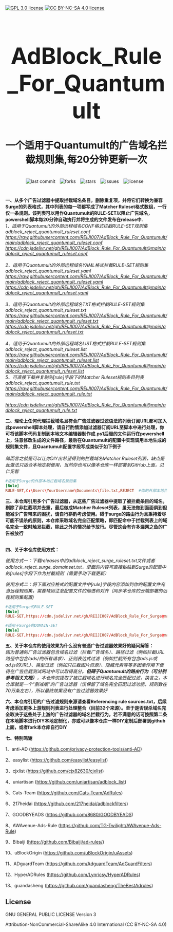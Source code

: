 [![GPL 3.0 license](https://img.shields.io/badge/License-GPL%20v3-blue.svg)](https://github.com/REIJI007/AdBlock_Rule_For_Clash/blob/main/LICENSE-GPL3.0)
[![CC BY-NC-SA 4.0 license](https://img.shields.io/badge/License-CC%20BY--NC--SA%204.0-lightgrey.svg)](https://github.com/REIJI007/AdBlock_Rule_For_Clash/blob/main/LICENSE-CC%20BY-NC-SA%204.0)
<!-- 居中的大标题 -->
<h1 align="center" style="font-size: 70px; margin-bottom: 20px;">AdBlock_Rule_For_Quantumult</h1>

<!-- 居中的副标题 -->
<h2 align="center" style="font-size: 30px; margin-bottom: 40px;">一个适用于Quantumult的广告域名拦截规则集,每20分钟更新一次</h2>

<!-- 徽章（根据需要调整） -->
<p align="center" style="margin-bottom: 40px;">
    <img src="https://img.shields.io/badge/last%20commit-today-brightgreen" alt="last commit" style="margin-right: 10px;">
    <img src="https://img.shields.io/github/forks/REIJI007/AdBlock_Rule_For_Quantumult" alt="forks" style="margin-right: 10px;">
    <img src="https://img.shields.io/github/stars/REIJI007/AdBlock_Rule_For_Quantumult" alt="stars" style="margin-right: 10px;">
    <img src="https://img.shields.io/github/issues/REIJI007/AdBlock_Rule_For_Quantumult" alt="issues" style="margin-right: 10px;">
    <img src="https://img.shields.io/github/license/REIJI007/AdBlock_Rule_For_Quantumult" alt="license" style="margin-right: 10px;">
</p>

**一、从多个广告过滤器中提取拦截域名条目，删除重复项，并将它们转换为兼容Surge的列表格式，其中列表的每一项都写成了Matcher Ruleset格式数组，一行仅一条规则。该列表可以用作Quantumult的RULE-SET以阻止广告域名， powershell脚本每20分钟自动执行并将生成的文件发布在release中.**
<br>
*1、适用于Quantumult的外部远程域名CONF格式拦截RULE-SET规则集 adblock_reject_quantumult_ruleset.conf* 
<br>
*https://raw.githubusercontent.com/REIJI007/AdBlock_Rule_For_Quantumult/main/adblock_reject_quantumult_ruleset.conf*
<br>
*https://cdn.jsdelivr.net/gh/REIJI007/AdBlock_Rule_For_Quantumult@main/adblock_reject_quantumult_ruleset.conf*
<br>
<br>
*2、适用于Quantumult的外部远程域名YAML格式拦截RULE-SET规则集 adblock_reject_quantumult_ruleset.yaml* 
<br>
*https://raw.githubusercontent.com/REIJI007/AdBlock_Rule_For_Quantumult/main/adblock_reject_quantumult_ruleset.yaml*
<br>
*https://cdn.jsdelivr.net/gh/REIJI007/AdBlock_Rule_For_Quantumult@main/adblock_reject_quantumult_ruleset.yaml*
<br>
<br>
*3、适用于Quantumult的外部远程域名TXT格式拦截RULE-SET规则集 adblock_reject_quantumult_ruleset.txt* 
<br>
*https://raw.githubusercontent.com/REIJI007/AdBlock_Rule_For_Quantumult/main/adblock_reject_quantumult_ruleset.txt*
<br>
*https://cdn.jsdelivr.net/gh/REIJI007/AdBlock_Rule_For_Quantumult@main/adblock_reject_quantumult_ruleset.txt*
<br>
<br>
*4、适用于Quantumult的外部远程域名LIST格式拦截RULE-SET规则集 adblock_reject_quantumult_ruleset.list* 
<br>
*https://raw.githubusercontent.com/REIJI007/AdBlock_Rule_For_Quantumult/main/adblock_reject_quantumult_ruleset.list*
<br>
*https://cdn.jsdelivr.net/gh/REIJI007/AdBlock_Rule_For_Quantumult@main/adblock_reject_quantumult_ruleset.list*
<br>
*5、可直接下载并复制到[rule]字段下的Matcher Ruleset规则条目列表 adblock_reject_quantumult_rule.txt* 
<br>
*https://raw.githubusercontent.com/REIJI007/AdBlock_Rule_For_Quantumult/main/adblock_reject_quantumult_rule.txt*
<br>
<br>
*https://cdn.jsdelivr.net/gh/REIJI007/AdBlock_Rule_For_Quantumult@main/adblock_reject_quantumult_rule.txt*
<br>



**二、理论上任何代理拦截域名且符合广告过滤器过滤语法的列表订阅URL都可加入此powershell脚本处理，请自行酌情添加过滤器订阅URL至脚本中进行处理，你可将该脚本代码复制到本地文本编辑器制作成.ps1后缀的文件运行在powershell上，注意修改生成的文件路径，最后在Quantumult的配置中实现调用本地生成的规则集文件，且Quantumult配置字段写成类似于如下例子**
<br>
<br>
*简而言之就是可以让你DIY出希望得到的拦截域名Matcher Ruleset列表，缺点是此做法只适合本地定制使用，当然你也可以像本仓库一样部署到GitHub上面，见仁见智*


```conf
#适用于Surge的外部本地拦截域名规则集
[Rule]
RULE-SET,C:\Users\YourUsername\Documents\file.txt,REJECT  #你的外部本地拦截域名规则集文件保存路径

```




**三、本仓库引用多个广告过滤器，从这些广告过滤器中提取了被拦截条目的域名，剔除了非拦截项并去重，最后做成Matcher Ruleset列表，虽无法做到面面俱到但能减少广告带来的困扰，请自行斟酌考虑使用。碍于surge的路由行为且秉持着尽可能不误杀的原则，本仓库采取域名完全匹配策略，即匹配命中于拦截列表上的域名完全一致时触发拦截，除此之外的情况给予放行。尽管这会有许多漏网之鱼的广告被放行**
<br>
<br>

**四、关于本仓库使用方式：**

  *使用方式一：下载releases中的adblock_reject_surge_ruleset.txt文件或者adblock_reject_surge_domainset.txt，里面的内容可直接粘贴到Surge的配置中的[rules]字段下作为拦截规则（需要手动下载更新）*



  *使用方式二：将下面对应格式的配置文件中[rule]字段内容添加到你的配置文件充当远程规则集，需要特别注意配置文件的缩进和对齐（同步本仓库的云端部署的远程规则集配置)*

```conf
#适用于Surge的RULE-SET
[Rule]
RULE-SET,https://cdn.jsdelivr.net/gh/REIJI007/AdBlock_Rule_For_Surge@main/adblock_reject_surge_ruleset.txt,REJECT
```
```conf
#适用于Surge的DOMAIN-SET
[Rule]
RULE-SET,https://cdn.jsdelivr.net/gh/REIJI007/AdBlock_Rule_For_Surge@main/adblock_reject_surge_domainset.txt,REJECT
```




**五、关于本仓库的使用效果为什么没有普通广告过滤器效果好的疑问解答：**
<br>
*因为普通的广告过滤器包含域名过滤（拦截广告域名）、路径过滤（例如拦截URL路径中包含/ads/的所有请求）、正则表达式过滤（例如拦截所有包含ads.js或ad.js的URL）、类型过滤（例如只拦截图片资源）、隐藏元素等等多因素作用下使得在广告拦截测试网站中可以取得高分。**但碍于Quantumult的路由行为（可分别参考相关文档）**，本仓库仅提取了被拦截域名进行域名完全匹配过滤，换言之，本仓库就是一个“删减版”的广告过滤器（仅保留了域名完全匹配过滤功能，规则数在70万条左右），所以最终效果没有广告过滤器效果好*




**六、本仓库引用的广告过滤规则来源请查看Referencing rule sources.txt，后续考虑添加更多上游规则列表进行处理整合（目前32个来源）。至于是否误杀域名完全取决于这些处于上游的广告过滤器的域名拦截行为，若不满意的话可按照第二条在本地脚本进行DIY本地定制化，亦或可以像本仓库一样DIY定制后部署到github上面，或者fork本仓库自行DIY**


**七、特别鸣谢**

1、anti-AD (https://github.com/privacy-protection-tools/anti-AD)

2、easylist (https://github.com/easylist/easylist)

3、cjxlist (https://github.com/cjx82630/cjxlist)

4、uniartisan (https://github.com/uniartisan/adblock_list)

5、Cats-Team (https://github.com/Cats-Team/AdRules)

6、217heidai (https://github.com/217heidai/adblockfilters)

7、GOODBYEADS (https://github.com/8680/GOODBYEADS)

8、AWAvenue-Ads-Rule (https://github.com/TG-Twilight/AWAvenue-Ads-Rule)

9、Bibaiji (https://github.com/Bibaiji/ad-rules/)

10、uBlockOrigin (https://github.com/uBlockOrigin/uAssets)

11、ADguardTeam (https://github.com/AdguardTeam/AdGuardFilters)

12、HyperADRules (https://github.com/Lynricsy/HyperADRules)

13、guandasheng (https://github.com/guandasheng/TheBestAdrules)

## License

GNU GENERAL PUBLIC LICENSE Version 3

Attribution-NonCommercial-ShareAlike 4.0 International (CC BY-NC-SA 4.0)


